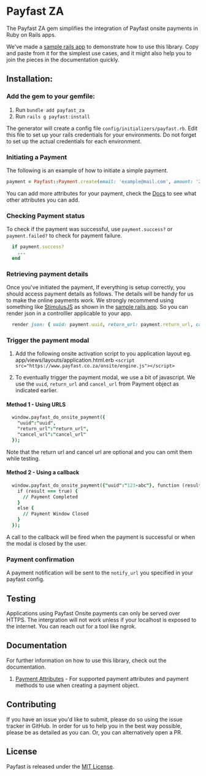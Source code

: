 # Payfast ZA 

The Payfast ZA gem simplifies the integration of Payfast onsite payments in Ruby on Rails apps.

We've made a [sample rails app](https://github.com/muchaya/ticketfast) to demonstrate how to use this library. Copy and paste from it for the simplest use cases, and it might also help you to join the pieces in the documentation quickly.

## Installation:

### Add the gem to your gemfile:
1. Run `bundle add payfast_za`
2. Run `rails g payfast:install`

The generator will create a config file `config/initializers/payfast.rb`. Edit this file to set up your rails credentials for your environments. Do not forget to set up the actual credentials for each environment.

### Initiating a Payment
The following is an example of how to initiate a simple payment.
```ruby
payment = Payfast::Payment.create(email: 'example@mail.com', amount: '20.00', item_name: 'Bunny chow')
```

You can add more attributes for your payment, check the [Docs](docs/1_payment_attributes.md) to see what other attributes you can add.

### Checking Payment status
To check if the payment was successful, use `payment.success?` or `payment.failed?` to check for payment failure.

```ruby
  if payment.success?
    ... 
  end
```

### Retrieving payment details
Once you've initiated the payment, If everything is setup correctly, you should access payment details as follows. The details will be handy for us to make the online payments work. We strongly recommend using something like [StimulusJS](https://stimulus.hotwired.dev) as shown in the [sample rails app](https://github.com/muchaya/ticketfast). So you can render json in a controlller applicable to your app.

```ruby
  render json: { uuid: payment.uuid, return_url: payment.return_url, cancel_url: payment.cancel_url }
``` 


### Trigger the payment modal

1. Add the following onsite activation script to you application layout eg. app/views/layouts/application.html.erb
`<script src="https://www.payfast.co.za/onsite/engine.js"></script>`


2. To eventually trigger the payment modal, we use a bit of javascript. We use the `uuid`, `return_url` and `cancel_url` from Payment object as indicated earlier. 

#### Method 1 - Using URLS
```j
  window.payfast_do_onsite_payment({
    "uuid":"uuid",
    "return_url":"return_url",
    "cancel_url":"cancel_url"
  });
```

Note that the return url and cancel url are optional and you can omit them while testing.

#### Method 2 - Using a callback
```j
  window.payfast_do_onsite_payment({"uuid":"123-abc"}, function (result) {
    if (result === true) {
      // Payment Completed
    }
    else {
      // Payment Window Closed
    }
  }); 
```
A call to the callback will be fired when the payment is successful or when the modal is closed by the user.

### Payment confirmation
A payment notification will be sent to the `notify_url` you specified in your payfast config.

## Testing
Applications using Payfast Onsite payments can only be served over HTTPS. The intergration will not work unless if your localhost is exposed to the internet. You can reach out for a tool like ngrok.

## Documentation
For further information on how to use this library, check out the documentation.
1. [Payment Attributes](docs/1_payment_attributes.md) - For supported payment attributes and payment methods to use when creating a payment object. 

## Contributing

If you have an issue you'd like to submit, please do so using the issue tracker in GitHub. In order for us to help you in the best way possible, please be as detailed as you can. Or, you can alternatively open a PR. 


## License

Payfast is released under the [MIT License](https://opensource.org/licenses/MIT).
